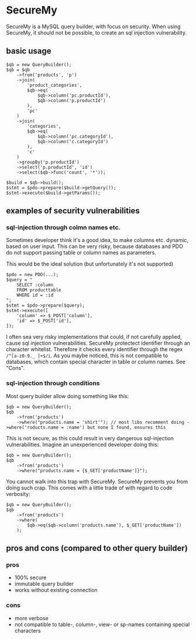 # SecureMy

SecureMy is a MySQL query builder, with focus on security. When using SecureMy, it should
not be possible, to create an sql injection vulnerability.

## basic usage

```
$qb = new QueryBuilder();
$qb = $qb
    ->from('products', 'p')
    ->join(
        'product_categories',
        $qb->eq(
            $qb->column('pc.productId'),
            $qb->column('p.productId')
        ),
        'pc'
    )
    ->join(
        'categories',
        $qb->eq(
            $qb->column('pc.categoryId'),
            $qb->column('c.categoryId')
        ),
        'c'
    )
    ->groupBy('p.productId')
    ->select('p.productId', 'id')
    ->select($qb->func('count', '*'));
    
$build = $qb->build();
$stmt = $pdo->prepare($build->getQuery());
$stmt->execute($build->getParams());
```

## examples of security vulnerabilities

### sql-injection through colmn names etc.

Sometimes developer think it's a good idea, to make columns etc. dynamic, based on user input.
This can be very risky, because databases and PDO do not support passing table or column names as
parameters.

This would be the ideal solution (but unfortunately it's not supported)

```
$pdo = new PDO(...);
$query = "
    SELECT :column
    FROM producttable
    WHERE id = :id
";
$stmt = $pdo->prepare($query);
$stmt->execute([
    'column' => $_POST['column'],
    'id' => $_POST['id'],
]);
```

I often sea very risky implementations that could, if not carefully applied, cause sql injection
vulnerabilities. SecureMy protectect identifier through an character whitelist. Therefore it checks
 every identifier through the regex `/^[a-z0-9._ ]+$/i`.
 As you maybe noticed, this is not compatible to databases, which contain special character in table
 or column names. See "Cons".
 
 
### sql-injection through conditions

Most query builder allow doing something like this:

```
$qb = new QueryBuilder();
$qb
    ->from('products')
    ->where("products.name = 'shirt'"); // most libs recomment doing ->where('roducts.name = :name') but none I found, ensures this
``` 

This is not secure, as this could result in very dangerous sql-injection vulnerabilities.
Imagine an unexperienced developer doing this:

```
$qb = new QueryBuilder();
$qb
    ->from('products')
    ->where("products.name = {$_GET['productName']}");
```

You cannot walk into this trap with SecureMy. SecureMy prevents you from doing such crap. This comes
with a little trade of with regard to code verbosity:

```
$qb = new QueryBuilder();
$qb
    ->from('products')
    ->where(
        $qb->eq($qb->column('products.name'), $_GET['productName'])
    );
```

## pros and cons (compared to other query builder)

### pros

- 100% secure
- immutable query builder
- works without existing connection

### cons

- more verbose
- not compatible to table-, column-, view- or sp-names containing special characters